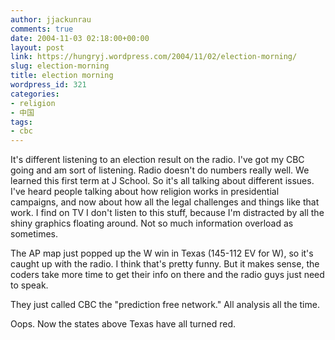 ```yaml
---
author: jjackunrau
comments: true
date: 2004-11-03 02:18:00+00:00
layout: post
link: https://hungryj.wordpress.com/2004/11/02/election-morning/
slug: election-morning
title: election morning
wordpress_id: 321
categories:
- religion
- 中国
tags:
- cbc
---
```


It's different listening to an election result on the radio.  I've got my CBC going and am sort of listening.  Radio doesn't do numbers really well.  We learned this first term at J School.  So it's all talking about different issues.  I've heard people talking about how religion works in presidential campaigns, and now about how all the legal challenges and things like that work.  I find on TV I don't listen to this stuff, because I'm distracted by all the shiny graphics floating around.  Not so much information overload as sometimes.  
  
The AP map just popped up the W win in Texas (145-112 EV for W), so it's caught up with the radio.  I think that's pretty funny.  But it makes sense, the coders take more time to get their info on there and the radio guys just need to speak.  
  
They just called CBC the "prediction free network."  All analysis all the time.  
  
Oops.  Now the states above Texas have all turned red.
